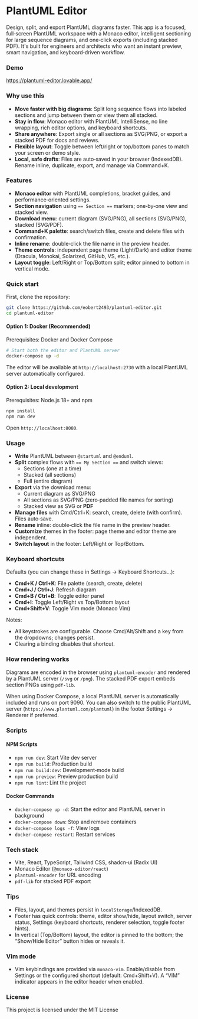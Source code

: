 # PlantUML Editor

Design, split, and export PlantUML diagrams faster. This app is a focused, full‑screen PlantUML workspace with a Monaco editor, intelligent sectioning for large sequence diagrams, and one‑click exports (including stacked PDF). It's built for engineers and architects who want an instant preview, smart navigation, and keyboard‑driven workflow.

### Demo
https://plantuml-editor.lovable.app/

### Why use this

- **Move faster with big diagrams**: Split long sequence flows into labeled sections and jump between them or view them all stacked.
- **Stay in flow**: Monaco editor with PlantUML IntelliSense, no line wrapping, rich editor options, and keyboard shortcuts.
- **Share anywhere**: Export single or all sections as SVG/PNG, or export a stacked PDF for docs and reviews.
- **Flexible layout**: Toggle between left/right or top/bottom panes to match your screen or demo style.
- **Local, safe drafts**: Files are auto‑saved in your browser (IndexedDB). Rename inline, duplicate, export, and manage via Command+K.

### Features

- **Monaco editor** with PlantUML completions, bracket guides, and performance‑oriented settings.
- **Section navigation** using `== Section ==` markers; one‑by‑one view and stacked view.
- **Download menu**: current diagram (SVG/PNG), all sections (SVG/PNG), stacked (SVG/PDF).
- **Command+K palette**: search/switch files, create and delete files with confirmation.
- **Inline rename**: double‑click the file name in the preview header.
- **Theme controls**: independent page theme (Light/Dark) and editor theme (Dracula, Monokai, Solarized, GitHub, VS, etc.).
- **Layout toggle**: Left/Right or Top/Bottom split; editor pinned to bottom in vertical mode.

### Quick start

First, clone the repository:

```bash
git clone https://github.com/eobert2493/plantuml-editor.git
cd plantuml-editor
```

#### Option 1: Docker (Recommended)

Prerequisites: Docker and Docker Compose

```bash
# Start both the editor and PlantUML server
docker-compose up -d
```

The editor will be available at `http://localhost:2730` with a local PlantUML server automatically configured.

#### Option 2: Local development

Prerequisites: Node.js 18+ and npm

```bash
npm install
npm run dev
```

Open `http://localhost:8080`.

### Usage

- **Write** PlantUML between `@startuml` and `@enduml`.
- **Split** complex flows with `== My Section ==` and switch views:
  - Sections (one at a time)
  - Stacked (all sections)
  - Full (entire diagram)
- **Export** via the download menu:
  - Current diagram as SVG/PNG
  - All sections as SVG/PNG (zero‑padded file names for sorting)
  - Stacked view as SVG or **PDF**
- **Manage files** with Cmd/Ctrl+K: search, create, delete (with confirm). Files auto‑save.
- **Rename** inline: double‑click the file name in the preview header.
- **Customize** themes in the footer: page theme and editor theme are independent.
- **Switch layout** in the footer: Left/Right or Top/Bottom.

### Keyboard shortcuts

Defaults (you can change these in Settings → Keyboard Shortcuts…):

- **Cmd+K / Ctrl+K**: File palette (search, create, delete)
- **Cmd+J / Ctrl+J**: Refresh diagram
- **Cmd+B / Ctrl+B**: Toggle editor panel
- **Cmd+I**: Toggle Left/Right vs Top/Bottom layout
- **Cmd+Shift+V**: Toggle Vim mode (Monaco Vim)

Notes:
- All keystrokes are configurable. Choose Cmd/Alt/Shift and a key from the dropdowns; changes persist.
- Clearing a binding disables that shortcut.

### How rendering works

Diagrams are encoded in the browser using `plantuml-encoder` and rendered by a PlantUML server (`/svg` or `/png`). The stacked PDF export embeds section PNGs using `pdf-lib`.

When using Docker Compose, a local PlantUML server is automatically included and runs on port 9090. You can also switch to the public PlantUML server (`https://www.plantuml.com/plantuml`) in the footer Settings → Renderer if preferred.

### Scripts

#### NPM Scripts
- `npm run dev`: Start Vite dev server
- `npm run build`: Production build
- `npm run build:dev`: Development‑mode build
- `npm run preview`: Preview production build
- `npm run lint`: Lint the project

#### Docker Commands
- `docker-compose up -d`: Start the editor and PlantUML server in background
- `docker-compose down`: Stop and remove containers
- `docker-compose logs -f`: View logs
- `docker-compose restart`: Restart services

### Tech stack

- Vite, React, TypeScript, Tailwind CSS, shadcn‑ui (Radix UI)
- Monaco Editor (`@monaco-editor/react`)
- `plantuml-encoder` for URL encoding
- `pdf-lib` for stacked PDF export

### Tips

- Files, layout, and themes persist in `localStorage`/IndexedDB.
- Footer has quick controls: theme, editor show/hide, layout switch, server status, Settings (keyboard shortcuts, renderer selection, toggle footer hints).
- In vertical (Top/Bottom) layout, the editor is pinned to the bottom; the “Show/Hide Editor” button hides or reveals it.

### Vim mode

- Vim keybindings are provided via `monaco-vim`. Enable/disable from Settings or the configured shortcut (default: Cmd+Shift+V). A “VIM” indicator appears in the editor header when enabled.

### License

This project is licensed under the MIT License